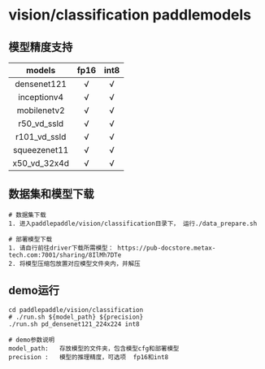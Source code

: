 # vision/classification paddlemodels

## 模型精度支持

|models|fp16|int8|
|:---:|:---:|:---:|
|densenet121|√|√|
|inceptionv4|√|√|
|mobilenetv2|√|√|
|r50_vd_ssld|√|√|
|r101_vd_ssld|√|√|
|squeezenet11|√|√|
|x50_vd_32x4d|√|√|

## 数据集和模型下载
```
# 数据集下载
1. 进入paddlepaddle/vision/classification目录下， 运行./data_prepare.sh

# 部署模型下载
1. 请自行前往driver下载所需模型： https://pub-docstore.metax-tech.com:7001/sharing/8IlMh7DTe
2. 将模型压缩包放置对应模型文件夹内，并解压
```

## demo运行
```
cd paddlepaddle/vision/classification
# ./run.sh ${model_path} ${precision}
./run.sh pd_densenet121_224x224 int8

# demo参数说明
model_path:   存放模型的文件夹，包含模型cfg和部署模型
precision :   模型的推理精度，可选项  fp16和int8
```
 